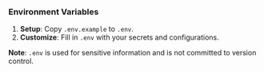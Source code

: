 ### Environment Variables

1. **Setup**: Copy `.env.example` to `.env`.
2. **Customize**: Fill in `.env` with your secrets and configurations.

**Note**: `.env` is used for sensitive information and is not committed to version control.
